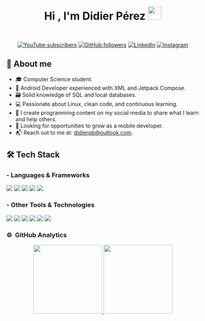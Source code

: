 <h1 align="center"><b>Hi , I'm Didier Pérez </b><img src="https://media.giphy.com/media/hvRJCLFzcasrR4ia7z/giphy.gif" width="35"></h1>
<!--  -->
<br>
<p align="center">
  <!-- YouTube -->
  <a href="https://www.youtube.com/@tu-canal"><img alt="YouTube subscribers" title="Subscribe to my YouTube channel" src="https://freshidea.com/jonah/youtube-api/subscribers-badge.php?color=red&label=Subscribe&style=for-the-badge"/></a> 
  <!-- GitHub followers -->
  <a href="https://github.com/ddrprz"><img alt="GitHub followers" title="Follow me on GitHub" src="https://img.shields.io/github/followers/ddrprz?color=236ad3&style=for-the-badge&logo=github&label=Follow"/></a>
  <!-- LinkedIn -->
  <a href="https://www.linkedin.com/in/didierpb"><img alt="LinkedIn" title="Connect on LinkedIn" src="https://img.shields.io/badge/LinkedIn-Connect-blue?style=for-the-badge&logo=linkedin"/></a>
  <!-- Instagram -->
  <a href="https://www.instagram.com/tu_usuario"><img alt="Instagram" title="Follow me on Instagram" src="https://img.shields.io/badge/Instagram-Follow-E4405F?style=for-the-badge&logo=instagram&logoColor=white"/></a>
</p>


## 📖 About me
- 🎓 Computer Science student.
- 📱 Android Developer experienced with XML and Jetpack Compose. 
- 🗃️ Solid knowledge of SQL and local databases.  
- 💻 Passionate about Linux, clean code, and continuous learning.
- 🎥 I create programming content on my social media to share what I learn and help others.
- 🚀 Looking for opportunities to grow as a mobile developer.
- 📬 Reach out to me at: [didierpb@outlook.com](didierpb@outlook.com).

## 🛠️ Tech Stack

### - Languages & Frameworks
<span> 
  <img src="https://img.shields.io/badge/SQL-4479A1?style=for-the-badge&logo=postgresql&logoColor=white">
  <img src="https://img.shields.io/badge/Java-007396?style=for-the-badge&logo=java&logoColor=white">
  <img src="https://img.shields.io/badge/Kotlin-0095D5?style=for-the-badge&logo=kotlin&logoColor=white">
  <img src="https://img.shields.io/badge/XML-FF6600?style=for-the-badge&logo=xml&logoColor=white">
  <img src="https://img.shields.io/badge/Jetpack_Compose-4285F4?style=for-the-badge&logo=jetpack-compose&logoColor=white">
</span>

### - Other Tools & Technologies
<span>
  <img src="https://img.shields.io/badge/Android_Studio-3DDC84?style=for-the-badge&logo=android-studio&logoColor=white">
  <img src="https://img.shields.io/badge/Figma-F24E1E?style=for-the-badge&logo=figma&logoColor=white">
  <img src="https://img.shields.io/badge/GitHub-181717?style=for-the-badge&logo=github&logoColor=white">
  <img src="https://img.shields.io/badge/SQLite-003B57?style=for-the-badge&logo=sqlite&logoColor=white">
  <img src="https://img.shields.io/badge/Git-F05032?style=for-the-badge&logo=git&logoColor=white">
  <img src="https://img.shields.io/badge/Fedora-294172?style=for-the-badge&logo=fedora&logoColor=white">
</span>



### ⚙️ &nbsp;GitHub Analytics
<p align="center"> <a href="https://github.com/ddrprz"> <img height="180em" src="https://github-readme-stats.vercel.app/api?username=ddrprz&show_icons=true&theme=catppuccin_mocha&include_all_commits=true&count_private=true"/> <img height="180em" src="https://github-readme-streak-stats.herokuapp.com?user=ddrprz&theme=catppuccin_mocha&date_format=M%20j%5B%2C%20Y%5D"/> </a> </p>
